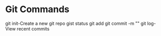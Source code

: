 # Git Commands

git init-Create a new git repo
gist status
git add
git commit -m ""
git log-View recent commits